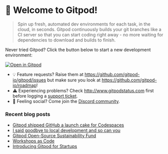 # 👋 Welcome to Gitpod!

> Spin up fresh, automated dev environments for each task, in the cloud, in seconds. Gitpod continuously builds your git branches like a CI server so that you can start coding right away - no more waiting for dependencies to download and builds to finish.

Never tried Gitpod? Click the button below to start a new development environment:

[![Open in Gitpod](https://gitpod.io/button/open-in-gitpod.svg)](https://gitpod.io/#https://github.com/gitpod-io/template-golang-cli)

* 💡 Feature requests? Raise them at https://github.com/gitpod-io/gitpod/issues but make sure you look at https://github.com/gitpod-io/roadmap!
* ⚠️ Experiencing problems? Check http://www.gitpodstatus.com first before logging a [support ticket](https://www.gitpod.io/support).
* 🦩 Feeling social? Come join the [Discord community](https://www.gitpod.io/chat).

### Recent blog posts

- [Gitpod shipped GitHub a launch cake for Codespaces](https://www.gitpod.io/blog/cake)
- [I said goodbye to local development and so can you](https://www.gitpod.io/blog/i-said-goodbye-to-local-development-and-so-can-you)
- [Gitpod Open-Source Sustainability Fund](https://www.gitpod.io/blog/gitpod-open-source-sustainability-fund)
- [Workshops as Code](https://www.gitpod.io/blog/workshops-as-code)
- [Introducing Gitpod for Startups](https://www.gitpod.io/blog/gitpod-for-startups)
